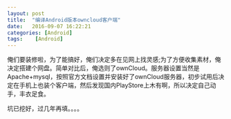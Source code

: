 ```yaml
---
layout: post
title:  "编译Android版本owncloud客户端"
date:   2016-09-07 16:22:21
categories: [Android]
tags:    [Android]
---
```

俺们要装修啦，为了能搞好，俺们决定多在见网上找灵感;为了方便收集素材，俺决定搭建个网盘。简单对比后，俺选则了ownCloud。服务器设置当然是Apache+mysql，按照官方文档设置并安装好了ownCloud服务器，初步试用后决定在手机上也装个客户端，然后发现国内PlayStore上木有啊，所以决定自己动手，丰衣足食。

坑已挖好，过几年再填。。。。